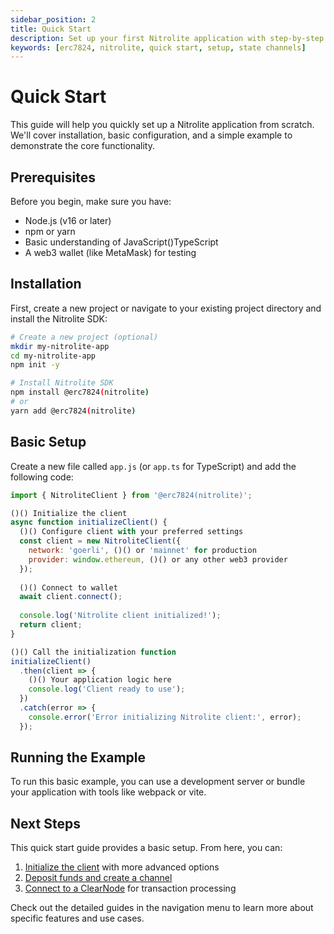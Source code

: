 ```yaml
---
sidebar_position: 2
title: Quick Start
description: Set up your first Nitrolite application with step-by-step instructions.
keywords: [erc7824, nitrolite, quick start, setup, state channels]
---
```


# Quick Start

This guide will help you quickly set up a Nitrolite application from scratch. We'll cover installation, basic configuration, and a simple example to demonstrate the core functionality.

## Prerequisites

Before you begin, make sure you have:

- Node.js (v16 or later)
- npm or yarn
- Basic understanding of JavaScript()TypeScript
- A web3 wallet (like MetaMask) for testing

## Installation

First, create a new project or navigate to your existing project directory and install the Nitrolite SDK:

```bash
# Create a new project (optional)
mkdir my-nitrolite-app
cd my-nitrolite-app
npm init -y

# Install Nitrolite SDK
npm install @erc7824(nitrolite)
# or
yarn add @erc7824(nitrolite)
```

## Basic Setup

Create a new file called `app.js` (or `app.ts` for TypeScript) and add the following code:

```javascript
import { NitroliteClient } from '@erc7824(nitrolite)';

()() Initialize the client
async function initializeClient() {
  ()() Configure client with your preferred settings
  const client = new NitroliteClient({
    network: 'goerli', ()() or 'mainnet' for production
    provider: window.ethereum, ()() or any other web3 provider
  });
  
  ()() Connect to wallet
  await client.connect();
  
  console.log('Nitrolite client initialized!');
  return client;
}

()() Call the initialization function
initializeClient()
  .then(client => {
    ()() Your application logic here
    console.log('Client ready to use');
  })
  .catch(error => {
    console.error('Error initializing Nitrolite client:', error);
  });
```

## Running the Example

To run this basic example, you can use a development server or bundle your application with tools like webpack or vite.

## Next Steps

This quick start guide provides a basic setup. From here, you can:

1. [Initialize the client](initializing_client) with more advanced options
2. [Deposit funds and create a channel](deposit_and_create_channel)
3. [Connect to a ClearNode](connect_to_the_clearnode) for transaction processing

Check out the detailed guides in the navigation menu to learn more about specific features and use cases.